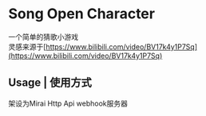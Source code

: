 # Song Open Character
一个简单的猜歌小游戏  
灵感来源于[https://www.bilibili.com/video/BV17k4y1P7Sq](https://www.bilibili.com/video/BV17k4y1P7Sq)

## Usage | 使用方式
架设为Mirai Http Api webhook服务器